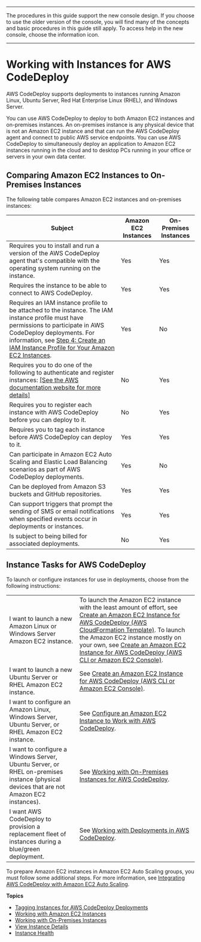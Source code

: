 --------

 The procedures in this guide support the new console design\. If you choose to use the older version of the console, you will find many of the concepts and basic procedures in this guide still apply\. To access help in the new console, choose the information icon\. 

--------

# Working with Instances for AWS CodeDeploy<a name="instances"></a>

AWS CodeDeploy supports deployments to instances running Amazon Linux, Ubuntu Server, Red Hat Enterprise Linux \(RHEL\), and Windows Server\. 

You can use AWS CodeDeploy to deploy to both Amazon EC2 instances and on\-premises instances\. An on\-premises instance is any physical device that is not an Amazon EC2 instance and that can run the AWS CodeDeploy agent and connect to public AWS service endpoints\. You can use AWS CodeDeploy to simultaneously deploy an application to Amazon EC2 instances running in the cloud and to desktop PCs running in your office or servers in your own data center\. 

## Comparing Amazon EC2 Instances to On\-Premises Instances<a name="instances-comparison"></a>

The following table compares Amazon EC2 instances and on\-premises instances:


| **Subject** | **Amazon EC2 Instances** | **On\-Premises Instances** | 
| --- | --- | --- | 
|  Requires you to install and run a version of the AWS CodeDeploy agent that's compatible with the operating system running on the instance\.  | Yes |  Yes  | 
|  Requires the instance to be able to connect to AWS CodeDeploy\.  |  Yes  |  Yes  | 
|  Requires an IAM instance profile to be attached to the instance\. The IAM instance profile must have permissions to participate in AWS CodeDeploy deployments\. For information, see [Step 4: Create an IAM Instance Profile for Your Amazon EC2 Instances](getting-started-create-iam-instance-profile.md)\.  |  Yes  |  No  | 
|  Requires you to do one of the following to authenticate and register instances: [\[See the AWS documentation website for more details\]](http://docs.aws.amazon.com/codedeploy/latest/userguide/instances.html)  |  No  |  Yes  | 
|  Requires you to register each instance with AWS CodeDeploy before you can deploy to it\.  |  No  |  Yes  | 
|  Requires you to tag each instance before AWS CodeDeploy can deploy to it\.  |  Yes  |  Yes  | 
|  Can participate in Amazon EC2 Auto Scaling and Elastic Load Balancing scenarios as part of AWS CodeDeploy deployments\.  |  Yes  |  No  | 
|  Can be deployed from Amazon S3 buckets and GitHub repositories\.  |  Yes  |  Yes  | 
|  Can support triggers that prompt the sending of SMS or email notifications when specified events occur in deployments or instances\.  |  Yes  |  Yes  | 
|  Is subject to being billed for associated deployments\.  |  No  |  Yes  | 

## Instance Tasks for AWS CodeDeploy<a name="instances-task-list"></a>

To launch or configure instances for use in deployments, choose from the following instructions:


|  |  | 
| --- |--- |
|  I want to launch a new Amazon Linux or Windows Server Amazon EC2 instance\.  |  To launch the Amazon EC2 instance with the least amount of effort, see [Create an Amazon EC2 Instance for AWS CodeDeploy \(AWS CloudFormation Template\)](instances-ec2-create-cloudformation-template.md)\. To launch the Amazon EC2 instance mostly on your own, see [Create an Amazon EC2 Instance for AWS CodeDeploy \(AWS CLI or Amazon EC2 Console\)](instances-ec2-create.md)\.  | 
|  I want to launch a new Ubuntu Server or RHEL Amazon EC2 instance\.  |  See [Create an Amazon EC2 Instance for AWS CodeDeploy \(AWS CLI or Amazon EC2 Console\)](instances-ec2-create.md)\.  | 
| I want to configure an Amazon Linux, Windows Server, Ubuntu Server, or RHEL Amazon EC2 instance\. | See [Configure an Amazon EC2 Instance to Work with AWS CodeDeploy](instances-ec2-configure.md)\. | 
| I want to configure a Windows Server, Ubuntu Server, or RHEL on\-premises instance \(physical devices that are not Amazon EC2 instances\)\. | See [Working with On\-Premises Instances for AWS CodeDeploy](instances-on-premises.md)\. | 
| I want AWS CodeDeploy to provision a replacement fleet of instances during a blue/green deployment\. | See [Working with Deployments in AWS CodeDeploy](deployments.md)\. | 

To prepare Amazon EC2 instances in Amazon EC2 Auto Scaling groups, you must follow some additional steps\. For more information, see [Integrating AWS CodeDeploy with Amazon EC2 Auto Scaling](integrations-aws-auto-scaling.md)\.

**Topics**
+ [Tagging Instances for AWS CodeDeploy Deployments](instances-tagging.md)
+ [Working with Amazon EC2 Instances](instances-ec2.md)
+ [Working with On-Premises Instances](instances-on-premises.md)
+ [View Instance Details](instances-view-details.md)
+ [Instance Health](instances-health.md)